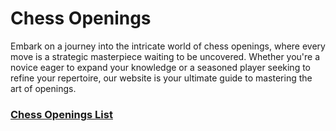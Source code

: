 # Chess Openings

Embark on a journey into the intricate world of chess openings, where every move is a strategic masterpiece waiting to 
be uncovered. Whether you're a novice eager to expand your knowledge or a seasoned player seeking to refine your 
repertoire, our website is your ultimate guide to mastering the art of openings.

### [Chess Openings List](opening_list.md)